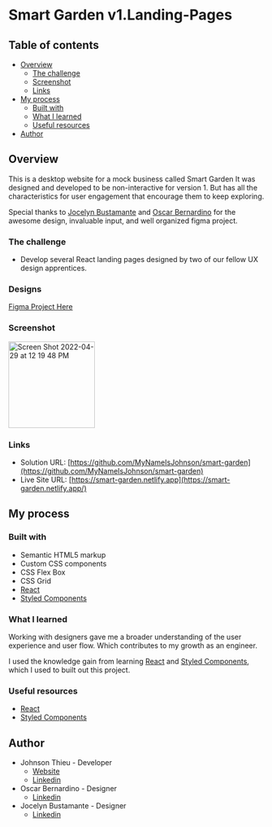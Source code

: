 # Smart Garden v1.Landing-Pages 
## Table of contents

- [Overview](#overview)
  - [The challenge](#the-challenge)
  - [Screenshot](#screenshot)
  - [Links](#links)
- [My process](#my-process)
  - [Built with](#built-with)
  - [What I learned](#what-i-learned)
  - [Useful resources](#useful-resources)
- [Author](#author)

## Overview

This is a desktop website for a mock business called Smart Garden It was designed and developed to be non-interactive for version 1. But has all the characteristics for user engagement that encourage them to keep exploring. 

Special thanks to [Jocelyn Bustamante](https://www.linkedin.com/in/jocelynbusta) and [Oscar Bernardino](https://www.linkedin.com/in/oscar-bernardino-90811616b) for the awesome design, invaluable input, and well organized figma project.

### The challenge

- Develop several React landing pages designed by two of our fellow UX design apprentices.

### Designs

[Figma Project Here](https://www.figma.com/file/qqcje1evJ85n7SxUAXFb54/Untitled?node-id=145%3A216)

### Screenshot 
<img width="170" alt="Screen Shot 2022-04-29 at 12 19 48 PM" src="https://user-images.githubusercontent.com/38548029/166045821-e729d798-3769-4d3e-9df6-db2d91920068.png">

### Links

- Solution URL: [https://github.com/MyNameIsJohnson/smart-garden](https://github.com/MyNameIsJohnson/smart-garden)
- Live Site URL: [https://smart-garden.netlify.app](https://smart-garden.netlify.app/)

## My process

### Built with

- Semantic HTML5 markup
- Custom CSS components
- CSS Flex Box
- CSS Grid
- [React](https://reactjs.org/)
- [Styled Components](https://styled-components.com/)

### What I learned

Working with designers gave me a broader understanding of the user experience and user flow. Which contributes to my growth as an engineer.

I used the knowledge gain from learning [React](https://reactjs.org/) and [Styled Components](https://styled-components.com/), which I used to built out this project.


### Useful resources

- [React](https://reactjs.org/)
- [Styled Components](https://styled-components.com/)

## Author

- Johnson Thieu - Developer
  - [Website](https://johnsonthieu-react-portfolio.netlify.app/)
  - [Linkedin](https://www.linkedin.com/in/johnson-thieu/)
- Oscar Bernardino - Designer
  - [Linkedin](https://www.linkedin.com/in/oscar-bernardino-90811616b)
- Jocelyn Bustamante - Designer
  - [Linkedin](https://www.linkedin.com/in/jocelynbusta)
